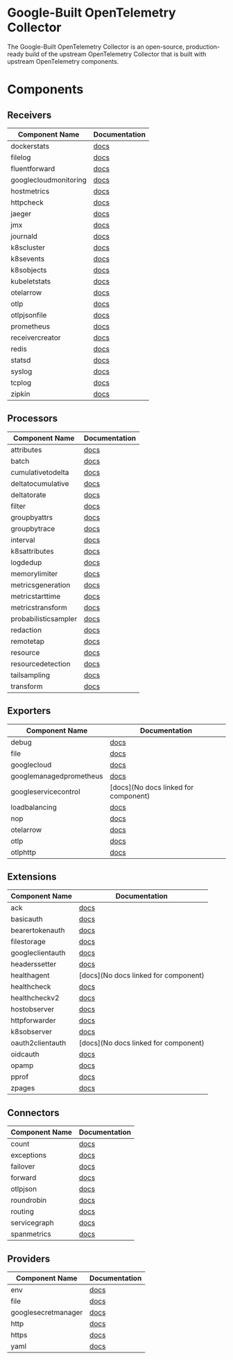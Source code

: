 # Google-Built OpenTelemetry Collector

The Google-Built OpenTelemetry Collector is an open-source, production-ready build of the upstream OpenTelemetry Collector that is built with upstream OpenTelemetry components.

# Components

## Receivers

| Component Name | Documentation |
| -------------- | ------------- |
| dockerstats | [docs](https://www.github.com/open-telemetry/opentelemetry-collector-contrib/tree/main/receiver/dockerstatsreceiver/README.md) |
| filelog | [docs](https://www.github.com/open-telemetry/opentelemetry-collector-contrib/tree/main/receiver/filelogreceiver/README.md) |
| fluentforward | [docs](https://www.github.com/open-telemetry/opentelemetry-collector-contrib/tree/main/receiver/fluentforwardreceiver/README.md) |
| googlecloudmonitoring | [docs](https://www.github.com/open-telemetry/opentelemetry-collector-contrib/tree/main/receiver/googlecloudmonitoringreceiver/README.md) |
| hostmetrics | [docs](https://www.github.com/open-telemetry/opentelemetry-collector-contrib/tree/main/receiver/hostmetricsreceiver/README.md) |
| httpcheck | [docs](https://www.github.com/open-telemetry/opentelemetry-collector-contrib/tree/main/receiver/httpcheckreceiver/README.md) |
| jaeger | [docs](https://www.github.com/open-telemetry/opentelemetry-collector-contrib/tree/main/receiver/jaegerreceiver/README.md) |
| jmx | [docs](https://www.github.com/open-telemetry/opentelemetry-collector-contrib/tree/main/receiver/jmxreceiver/README.md) |
| journald | [docs](https://www.github.com/open-telemetry/opentelemetry-collector-contrib/tree/main/receiver/journaldreceiver/README.md) |
| k8scluster | [docs](https://www.github.com/open-telemetry/opentelemetry-collector-contrib/tree/main/receiver/k8sclusterreceiver/README.md) |
| k8sevents | [docs](https://www.github.com/open-telemetry/opentelemetry-collector-contrib/tree/main/receiver/k8seventsreceiver/README.md) |
| k8sobjects | [docs](https://www.github.com/open-telemetry/opentelemetry-collector-contrib/tree/main/receiver/k8sobjectsreceiver/README.md) |
| kubeletstats | [docs](https://www.github.com/open-telemetry/opentelemetry-collector-contrib/tree/main/receiver/kubeletstatsreceiver/README.md) |
| otelarrow | [docs](https://www.github.com/open-telemetry/opentelemetry-collector-contrib/tree/main/receiver/otelarrowreceiver/README.md) |
| otlp | [docs](https://www.github.com/open-telemetry/opentelemetry-collector/tree/main/receiver/otlpreceiver/README.md) |
| otlpjsonfile | [docs](https://www.github.com/open-telemetry/opentelemetry-collector-contrib/tree/main/receiver/otlpjsonfilereceiver/README.md) |
| prometheus | [docs](https://www.github.com/open-telemetry/opentelemetry-collector-contrib/tree/main/receiver/prometheusreceiver/README.md) |
| receivercreator | [docs](https://www.github.com/open-telemetry/opentelemetry-collector-contrib/tree/main/receiver/receivercreator/README.md) |
| redis | [docs](https://www.github.com/open-telemetry/opentelemetry-collector-contrib/tree/main/receiver/redisreceiver/README.md) |
| statsd | [docs](https://www.github.com/open-telemetry/opentelemetry-collector-contrib/tree/main/receiver/statsdreceiver/README.md) |
| syslog | [docs](https://www.github.com/open-telemetry/opentelemetry-collector-contrib/tree/main/receiver/syslogreceiver/README.md) |
| tcplog | [docs](https://www.github.com/open-telemetry/opentelemetry-collector-contrib/tree/main/receiver/tcplogreceiver/README.md) |
| zipkin | [docs](https://www.github.com/open-telemetry/opentelemetry-collector-contrib/tree/main/receiver/zipkinreceiver/README.md) |


## Processors

| Component Name | Documentation |
| -------------- | ------------- |
| attributes | [docs](https://www.github.com/open-telemetry/opentelemetry-collector-contrib/tree/main/processor/attributesprocessor/README.md) |
| batch | [docs](https://www.github.com/open-telemetry/opentelemetry-collector/tree/main/processor/batchprocessor/README.md) |
| cumulativetodelta | [docs](https://www.github.com/open-telemetry/opentelemetry-collector-contrib/tree/main/processor/cumulativetodeltaprocessor/README.md) |
| deltatocumulative | [docs](https://www.github.com/open-telemetry/opentelemetry-collector-contrib/tree/main/processor/deltatocumulativeprocessor/README.md) |
| deltatorate | [docs](https://www.github.com/open-telemetry/opentelemetry-collector-contrib/tree/main/processor/deltatorateprocessor/README.md) |
| filter | [docs](https://www.github.com/open-telemetry/opentelemetry-collector-contrib/tree/main/processor/filterprocessor/README.md) |
| groupbyattrs | [docs](https://www.github.com/open-telemetry/opentelemetry-collector-contrib/tree/main/processor/groupbyattrsprocessor/README.md) |
| groupbytrace | [docs](https://www.github.com/open-telemetry/opentelemetry-collector-contrib/tree/main/processor/groupbytraceprocessor/README.md) |
| interval | [docs](https://www.github.com/open-telemetry/opentelemetry-collector-contrib/tree/main/processor/intervalprocessor/README.md) |
| k8sattributes | [docs](https://www.github.com/open-telemetry/opentelemetry-collector-contrib/tree/main/processor/k8sattributesprocessor/README.md) |
| logdedup | [docs](https://www.github.com/open-telemetry/opentelemetry-collector-contrib/tree/main/processor/logdedupprocessor/README.md) |
| memorylimiter | [docs](https://www.github.com/open-telemetry/opentelemetry-collector/tree/main/processor/memorylimiterprocessor/README.md) |
| metricsgeneration | [docs](https://www.github.com/open-telemetry/opentelemetry-collector-contrib/tree/main/processor/metricsgenerationprocessor/README.md) |
| metricstarttime | [docs](https://www.github.com/open-telemetry/opentelemetry-collector-contrib/tree/main/processor/metricstarttimeprocessor/README.md) |
| metricstransform | [docs](https://www.github.com/open-telemetry/opentelemetry-collector-contrib/tree/main/processor/metricstransformprocessor/README.md) |
| probabilisticsampler | [docs](https://www.github.com/open-telemetry/opentelemetry-collector-contrib/tree/main/processor/probabilisticsamplerprocessor/README.md) |
| redaction | [docs](https://www.github.com/open-telemetry/opentelemetry-collector-contrib/tree/main/processor/redactionprocessor/README.md) |
| remotetap | [docs](https://www.github.com/open-telemetry/opentelemetry-collector-contrib/tree/main/processor/remotetapprocessor/README.md) |
| resource | [docs](https://www.github.com/open-telemetry/opentelemetry-collector-contrib/tree/main/processor/resourceprocessor/README.md) |
| resourcedetection | [docs](https://www.github.com/open-telemetry/opentelemetry-collector-contrib/tree/main/processor/resourcedetectionprocessor/README.md) |
| tailsampling | [docs](https://www.github.com/open-telemetry/opentelemetry-collector-contrib/tree/main/processor/tailsamplingprocessor/README.md) |
| transform | [docs](https://www.github.com/open-telemetry/opentelemetry-collector-contrib/tree/main/processor/transformprocessor/README.md) |


## Exporters

| Component Name | Documentation |
| -------------- | ------------- |
| debug | [docs](https://www.github.com/open-telemetry/opentelemetry-collector/tree/main/exporter/debugexporter/README.md) |
| file | [docs](https://www.github.com/open-telemetry/opentelemetry-collector-contrib/tree/main/exporter/fileexporter/README.md) |
| googlecloud | [docs](https://www.github.com/open-telemetry/opentelemetry-collector-contrib/tree/main/exporter/googlecloudexporter/README.md) |
| googlemanagedprometheus | [docs](https://www.github.com/open-telemetry/opentelemetry-collector-contrib/tree/main/exporter/googlemanagedprometheusexporter/README.md) |
| googleservicecontrol | [docs](No docs linked for component) |
| loadbalancing | [docs](https://www.github.com/open-telemetry/opentelemetry-collector-contrib/tree/main/exporter/loadbalancingexporter/README.md) |
| nop | [docs](https://www.github.com/open-telemetry/opentelemetry-collector/tree/main/exporter/nopexporter/README.md) |
| otelarrow | [docs](https://www.github.com/open-telemetry/opentelemetry-collector-contrib/tree/main/exporter/otelarrowexporter/README.md) |
| otlp | [docs](https://www.github.com/open-telemetry/opentelemetry-collector/tree/main/exporter/otlpexporter/README.md) |
| otlphttp | [docs](https://www.github.com/open-telemetry/opentelemetry-collector/tree/main/exporter/otlphttpexporter/README.md) |


## Extensions

| Component Name | Documentation |
| -------------- | ------------- |
| ack | [docs](https://www.github.com/open-telemetry/opentelemetry-collector-contrib/tree/main/extension/ackextension/README.md) |
| basicauth | [docs](https://www.github.com/open-telemetry/opentelemetry-collector-contrib/tree/main/extension/basicauthextension/README.md) |
| bearertokenauth | [docs](https://www.github.com/open-telemetry/opentelemetry-collector-contrib/tree/main/extension/bearertokenauthextension/README.md) |
| filestorage | [docs](https://www.github.com/open-telemetry/opentelemetry-collector-contrib/tree/main/extension/storage/README.md) |
| googleclientauth | [docs](https://www.github.com/open-telemetry/opentelemetry-collector-contrib/tree/main/extension/googleclientauthextension/README.md) |
| headerssetter | [docs](https://www.github.com/open-telemetry/opentelemetry-collector-contrib/tree/main/extension/headerssetterextension/README.md) |
| healthagent | [docs](No docs linked for component) |
| healthcheck | [docs](https://www.github.com/open-telemetry/opentelemetry-collector-contrib/tree/main/extension/healthcheckextension/README.md) |
| healthcheckv2 | [docs](https://github.com/open-telemetry/opentelemetry-collector-contrib/blob/main/extension/healthcheckv2extension/README.md) |
| hostobserver | [docs](https://www.github.com/open-telemetry/opentelemetry-collector-contrib/tree/main/extension/observer/README.md) |
| httpforwarder | [docs](https://www.github.com/open-telemetry/opentelemetry-collector-contrib/tree/main/extension/httpforwarderextension/README.md) |
| k8sobserver | [docs](https://www.github.com/open-telemetry/opentelemetry-collector-contrib/tree/main/extension/observer/README.md) |
| oauth2clientauth | [docs](No docs linked for component) |
| oidcauth | [docs](https://www.github.com/open-telemetry/opentelemetry-collector-contrib/tree/main/extension/oidcauthextension/README.md) |
| opamp | [docs](https://www.github.com/open-telemetry/opentelemetry-collector-contrib/tree/main/extension/opampextension/README.md) |
| pprof | [docs](https://www.github.com/open-telemetry/opentelemetry-collector-contrib/tree/main/extension/pprofextension/README.md) |
| zpages | [docs](https://www.github.com/open-telemetry/opentelemetry-collector/tree/main/extension/zpagesextension/README.md) |


## Connectors

| Component Name | Documentation |
| -------------- | ------------- |
| count | [docs](https://www.github.com/open-telemetry/opentelemetry-collector-contrib/tree/main/connector/countconnector/README.md) |
| exceptions | [docs](https://www.github.com/open-telemetry/opentelemetry-collector-contrib/tree/main/connector/exceptionsconnector/README.md) |
| failover | [docs](https://www.github.com/open-telemetry/opentelemetry-collector-contrib/tree/main/connector/failoverconnector/README.md) |
| forward | [docs](https://www.github.com/open-telemetry/opentelemetry-collector/tree/main/connector/forwardconnector/README.md) |
| otlpjson | [docs](https://www.github.com/open-telemetry/opentelemetry-collector-contrib/tree/main/connector/otlpjsonconnector/README.md) |
| roundrobin | [docs](https://www.github.com/open-telemetry/opentelemetry-collector-contrib/tree/main/connector/roundrobinconnector/README.md) |
| routing | [docs](https://www.github.com/open-telemetry/opentelemetry-collector-contrib/tree/main/connector/routingconnector/README.md) |
| servicegraph | [docs](https://www.github.com/open-telemetry/opentelemetry-collector-contrib/tree/main/connector/servicegraphconnector/README.md) |
| spanmetrics | [docs](https://www.github.com/open-telemetry/opentelemetry-collector-contrib/tree/main/connector/spanmetricsconnector/README.md) |


## Providers

| Component Name | Documentation |
| -------------- | ------------- |
| env | [docs](https://www.github.com/open-telemetry/opentelemetry-collector/tree/main/confmap/provider/envprovider) |
| file | [docs](https://www.github.com/open-telemetry/opentelemetry-collector/tree/main/confmap/provider/fileprovider) |
| googlesecretmanager | [docs](https://www.github.com/open-telemetry/opentelemetry-collector-contrib/tree/main/confmap/provider/googlesecretmanagerprovider) |
| http | [docs](https://www.github.com/open-telemetry/opentelemetry-collector/tree/main/confmap/provider/httpprovider) |
| https | [docs](https://www.github.com/open-telemetry/opentelemetry-collector/tree/main/confmap/provider/httpsprovider) |
| yaml | [docs](https://www.github.com/open-telemetry/opentelemetry-collector/tree/main/confmap/provider/yamlprovider) |

